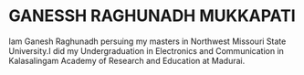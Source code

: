 # GANESSH RAGHUNADH MUKKAPATI
Iam Ganesh Raghunadh persuing my masters in Northwest Missouri State University.I did my Undergraduation in Electronics and Communication in Kalasalingam Academy of Research and Education at Madurai.
